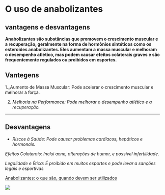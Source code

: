 # O uso de anabolizantes
## vantagens e desvantagens


**Anabolizantes são substâncias que promovem o crescimento muscular e a recuperação, geralmente na forma de hormônios sintéticos como os esteroides anabolizantes. Eles aumentam a massa muscular e melhoram o desempenho atlético, mas podem causar efeitos colaterais graves e são frequentemente regulados ou proibidos em esportes.**

## Vantegens

1._Aumento de Massa Muscular: Pode acelerar o crescimento muscular e melhorar a força.

2. _Melhoria na Performance: Pode melhorar o desempenho atlético e a recuperação._

-------------------------------------------

## Desvantagens
- _Riscos à Saúde: Pode causar problemas cardíacos, hepáticos e hormonais._

_Efeitos Colaterais: Inclui acne, alterações de humor, e possível infertilidade._

_Legalidade e Ética: É proibido em muitos esportes e pode levar a sanções legais e esportivas._


[Anabolizantes: o que são, quando devem ser utilizados](https://lavoisier.com.br/saude/anabolizantes)

![](https://img.freepik.com/fotos-premium/homem-musculoso-com-uma-seringa-na-mao-conceito-de-treino-de-forca-e-uso-de-esteroides-anabolizantes_144962-12567.jpg)